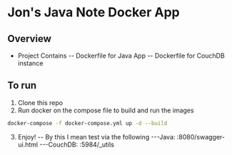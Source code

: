 # Jon's Java Note Docker App

## Overview

- Project Contains
-- Dockerfile for Java App
-- Dockerfile for CouchDB instance

## To run

1. Clone this repo
2. Run docker on the compose file to build and run the images
```sh
docker-compose -f docker-compose.yml up -d --build
```
3. Enjoy!
-- By this I mean test via the following
---Java: <ipaddress>:8080/swagger-ui.html
---CouchDB: <ipaddress>:5984/_utils